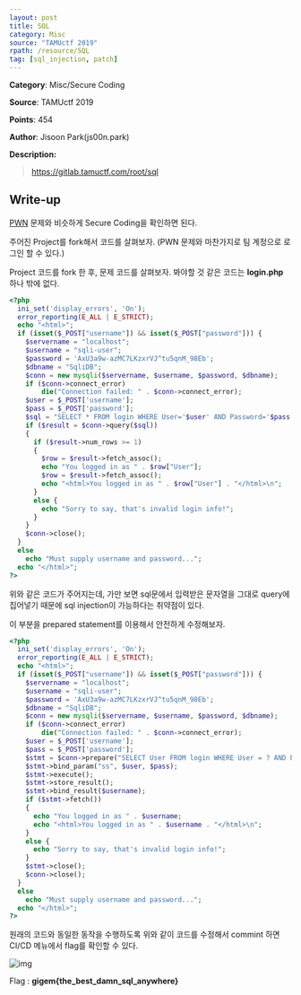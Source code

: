 ```yaml
---
layout: post
title: SQL
category: Misc
source: "TAMUctf 2019"
rpath: /resource/SQL
tag: [sql_injection, patch]
---
```


**Category**: Misc/Secure Coding

**Source**: TAMUctf 2019

**Points**: 454

**Author**: Jisoon Park(js00n.park)

**Description:** 

> https://gitlab.tamuctf.com/root/sql

## Write-up

[PWN](../PWN) 문제와 비슷하게 Secure Coding을 확인하면 된다.

주어진 Project를 fork해서 코드를 살펴보자. (PWN 문제와 마찬가지로 팀 계정으로 로그인 할 수 있다.)

Project 코드를 fork 한 후, 문제 코드를 살펴보자. 봐야할 것 같은 코드는 **login.php** 하나 밖에 없다.

```php
<?php
  ini_set('display_errors', 'On');
  error_reporting(E_ALL | E_STRICT);
  echo "<html>";
  if (isset($_POST["username"]) && isset($_POST["password"])) {
    $servername = "localhost";
    $username = "sqli-user";
    $password = 'AxU3a9w-azMC7LKzxrVJ^tu5qnM_98Eb';
    $dbname = "SqliDB";
    $conn = new mysqli($servername, $username, $password, $dbname);
    if ($conn->connect_error)
        die("Connection failed: " . $conn->connect_error);
    $user = $_POST['username'];
    $pass = $_POST['password'];
    $sql = "SELECT * FROM login WHERE User='$user' AND Password='$pass'";
    if ($result = $conn->query($sql))
    {
      if ($result->num_rows >= 1)
      {
        $row = $result->fetch_assoc(); 
        echo "You logged in as " . $row["User"];
        $row = $result->fetch_assoc();
        echo "<html>You logged in as " . $row["User"] . "</html>\n";
      }
      else {
        echo "Sorry to say, that's invalid login info!";
      }
    }
    $conn->close();
  }
  else
    echo "Must supply username and password...";
  echo "</html>";
?>
```

위와 같은 코드가 주어지는데, 가만 보면 sql문에서 입력받은 문자열을 그대로 query에 집어넣기 때문에 sql injection이 가능하다는 취약점이 있다.

이 부분을 prepared statement를 이용해서 안전하게 수정해보자.

```php
<?php
  ini_set('display_errors', 'On');
  error_reporting(E_ALL | E_STRICT);
  echo "<html>";
  if (isset($_POST["username"]) && isset($_POST["password"])) {
    $servername = "localhost";
    $username = "sqli-user";
    $password = 'AxU3a9w-azMC7LKzxrVJ^tu5qnM_98Eb';
    $dbname = "SqliDB";
    $conn = new mysqli($servername, $username, $password, $dbname);
    if ($conn->connect_error)
        die("Connection failed: " . $conn->connect_error);
    $user = $_POST['username'];
    $pass = $_POST['password'];
    $stmt = $conn->prepare("SELECT User FROM login WHERE User = ? AND Password = ?");
    $stmt->bind_param("ss", $user, $pass);
    $stmt->execute();
    $stmt->store_result();
    $stmt->bind_result($username);
    if ($stmt->fetch())
    {
      echo "You logged in as " . $username;
      echo "<html>You logged in as " . $username . "</html>\n";
    }
    else {
      echo "Sorry to say, that's invalid login info!";
    }
    $stmt->close();
    $conn->close();
  }
  else
    echo "Must supply username and password...";
  echo "</html>";
?>
```

원래의 코드와 동일한 동작을 수행하도록 위와 같이 코드를 수정해서 commint 하면 CI/CD 메뉴에서 flag를 확인할 수 있다.

![img]({{page.rpath|prepend:site.baseurl}}/flag.png)

Flag : **gigem{the_best_damn_sql_anywhere}**
